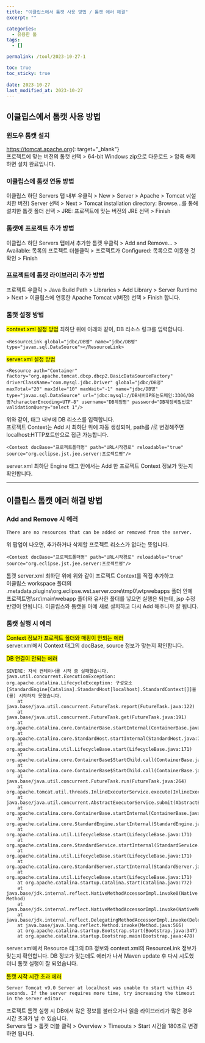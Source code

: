 ```yaml
---
title: "이클립스에서 톰캣 사용 방법 / 톰캣 에러 해결"
excerpt: ""

categories:
  - 유용한 툴
tags:
  - []

permalink: /tool/2023-10-27-1

toc: true
toc_sticky: true
 
date: 2023-10-27
last_modified_at: 2023-10-27
---
```


## 이클립스에서 톰캣 사용 방법

### 윈도우 톰캣 설치
<https://tomcat.apache.org>{: target="_blank"}  
프로젝트에 맞는 버전의 톰캣 선택 > 64-bit Windows zip으로 다운로드 > 압축 해제하면 설치 완료입니다.

### 이클립스에 톰캣 연동 방법
이클립스 하단 Servers 탭 내부 우클릭 > New > Server > Apache > Tomcat v(설치한 버전) Server 선택 > Next > Tomcat installation directory: Browse...를 통해 설치한 톰캣 폴더 선택 > JRE: 프로젝트에 맞는 버전의 JRE 선택 > Finish

### 톰캣에 프로젝트 추가 방법
이클립스 하단 Servers 탭에서 추가한 톰캣 우클릭 > Add and Remove... > Available: 목록의 프로젝트 더블클릭 > 프로젝트가 Configured: 목록으로 이동한 것 확인 > Finish

### 프로젝트에 톰캣 라이브러리 추가 방법
프로젝트 우클릭 > Java Build Path > Libraries > Add Library > Server Runtime > Next > 이클립스에 연동한 Apache Tomcat v(버전) 선택 > Finish 합니다.

### 톰캣 설정 방법
<mark>context.xml 설정 방법</mark>
최하단 </context> 위에 아래와 같이, DB 리소스 링크를 입력합니다.
```
<ResourceLink global="jdbc/DB명" name="jdbc/DB명" type="javax.sql.DataSource"></ResourceLink>
```

<mark>server.xml 설정 방법</mark>
```
<Resource auth="Container" factory="org.apache.tomcat.dbcp.dbcp2.BasicDataSourceFactory" driverClassName="com.mysql.jdbc.Driver" global="jdbc/DB명" maxTotal="20" maxIdle="10" maxWait="-1" name="jdbc/DB명" type="javax.sql.DataSource" url="jdbc:mysql://DB서버IP또는도메인:3306/DB명?characterEncoding=UTF-8" username="DB계정명" password="DB계정비밀번호" validationQuery="select 1"/>
```
위와 같이, <GlobalNamingResources> 태그 내부에 DB 리소스를 입력합니다.  
프로젝트 Context는 Add 시 최하단 </Host> 위에 자동 생성되며, path를 /로 변경해주면 localhost:HTTP포트만으로 접근 가능합니다.
```
<Context docBase="프로젝트폴더명" path="URL시작경로" reloadable="true" source="org.eclipse.jst.jee.server:프로젝트명"/>
```
server.xml 최하단 Engine 태그 안에서는 Add 한 프로젝트 Context 정보가 맞는지 확인합니다.

---

## 이클립스 톰캣 에러 해결 방법

### Add and Remove 시 에러
```
There are no resources that can be added or removed from the server.
```
위 팝업이 나오면, 추가하거나 삭제할 프로젝트 리소스가 없다는 뜻입니다.
```
<Context docBase="프로젝트폴더명" path="URL시작경로" reloadable="true" source="org.eclipse.jst.jee.server:프로젝트명"/>
```
톰캣 server.xml 최하단 </Host> 위에 위와 같이 프로젝트 Context를 직접 추가하고  
이클립스 workspace 폴더의 \.metadata\.plugins\org.eclipse.wst.server.core\tmp0\wtpwebapps 폴더 안에  
프로젝트명\src\main\webapp 폴더와 유사한 폴더를 넣으면 실행은 되는데, jsp 수정 반영이 안됩니다.
이클립스와 톰캣을 아예 새로 설치하고 다시 Add 해주니까 잘 됩니다.

### 톰캣 실행 시 에러
<mark>Context 정보가 프로젝트 폴더와 매핑이 안되는 에러</mark>  
server.xml에서 Context 태그의 docBase, source 정보가 맞는지 확인합니다.

<mark>DB 연결이 안되는 에러</mark>
```
SEVERE: 자식 컨테이너를 시작 중 실패했습니다.
java.util.concurrent.ExecutionException: org.apache.catalina.LifecycleException: 구성요소 [StandardEngine[Catalina].StandardHost[localhost].StandardContext[]]을(를) 시작하지 못했습니다.
	at java.base/java.util.concurrent.FutureTask.report(FutureTask.java:122)
	at java.base/java.util.concurrent.FutureTask.get(FutureTask.java:191)
	at org.apache.catalina.core.ContainerBase.startInternal(ContainerBase.java:873)
	at org.apache.catalina.core.StandardHost.startInternal(StandardHost.java:794)
	at org.apache.catalina.util.LifecycleBase.start(LifecycleBase.java:171)
	at org.apache.catalina.core.ContainerBase$StartChild.call(ContainerBase.java:1332)
	at org.apache.catalina.core.ContainerBase$StartChild.call(ContainerBase.java:1322)
	at java.base/java.util.concurrent.FutureTask.run(FutureTask.java:264)
	at org.apache.tomcat.util.threads.InlineExecutorService.execute(InlineExecutorService.java:75)
	at java.base/java.util.concurrent.AbstractExecutorService.submit(AbstractExecutorService.java:140)
	at org.apache.catalina.core.ContainerBase.startInternal(ContainerBase.java:866)
	at org.apache.catalina.core.StandardEngine.startInternal(StandardEngine.java:248)
	at org.apache.catalina.util.LifecycleBase.start(LifecycleBase.java:171)
	at org.apache.catalina.core.StandardService.startInternal(StandardService.java:433)
	at org.apache.catalina.util.LifecycleBase.start(LifecycleBase.java:171)
	at org.apache.catalina.core.StandardServer.startInternal(StandardServer.java:921)
	at org.apache.catalina.util.LifecycleBase.start(LifecycleBase.java:171)
	at org.apache.catalina.startup.Catalina.start(Catalina.java:772)
	at java.base/jdk.internal.reflect.NativeMethodAccessorImpl.invoke0(Native Method)
	at java.base/jdk.internal.reflect.NativeMethodAccessorImpl.invoke(NativeMethodAccessorImpl.java:62)
	at java.base/jdk.internal.reflect.DelegatingMethodAccessorImpl.invoke(DelegatingMethodAccessorImpl.java:43)
	at java.base/java.lang.reflect.Method.invoke(Method.java:566)
	at org.apache.catalina.startup.Bootstrap.start(Bootstrap.java:347)
	at org.apache.catalina.startup.Bootstrap.main(Bootstrap.java:478)
```
server.xml에서 Resource 태그의 DB 정보와 context.xml의 ResourceLink 정보가 맞는지 확인합니다.
DB 정보가 맞는데도 에러가 나서 Maven update 후 다시 시도했더니 톰캣 실행이 잘 되었습니다.

<mark>톰캣 시작 시간 초과 에러</mark>
```
Server Tomcat v9.0 Server at localhost was unable to start within 45 seconds. If the server requires more time, try increasing the timeout in the server editor.
```
프로젝트 톰캣 실행 시 DB에서 많은 정보를 불러오거나 읽을 라이브러리가 많은 경우 시간 초과가 날 수 있습니다.  
Servers 탭 > 톰캣 더블 클릭 > Overview > Timeouts > Start 시간을 180초로 변경하면 됩니다.